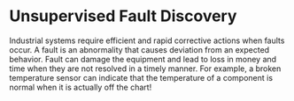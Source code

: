 
# Unsupervised Fault Discovery 

Industrial systems require efficient and rapid corrective actions when faults occur. A fault is an abnormality that causes deviation from an expected behavior. Fault can damage the equipment and lead to loss in money and time when they are not resolved in a timely manner. For example, a broken temperature sensor can indicate that the temperature of a component is normal when it is actually off the chart!


